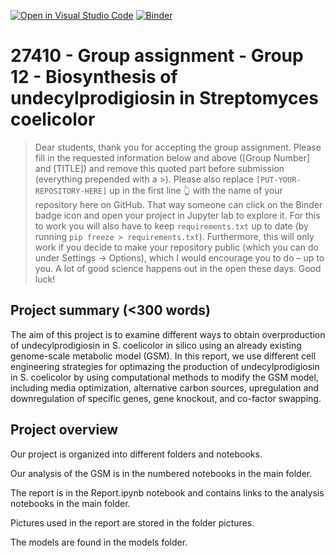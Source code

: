 [![Open in Visual Studio Code](https://classroom.github.com/assets/open-in-vscode-c66648af7eb3fe8bc4f294546bfd86ef473780cde1dea487d3c4ff354943c9ae.svg)](https://classroom.github.com/online_ide?assignment_repo_id=9255014&assignment_repo_type=AssignmentRepo)
[![Binder](https://mybinder.org/badge_logo.svg)](https://mybinder.org/v2/gh/27410/[PUT-YOUR-REPOSITORY-HERE]/main)

# 27410 - Group assignment - Group 12 - Biosynthesis of undecylprodigiosin in Streptomyces coelicolor

> Dear students, thank you for accepting the group assignment. Please fill in the
> requested information below and above ([Group Number] and [TITLE]) and remove this quoted part before submission (everything prepended with a >).
> Please also replace `[PUT-YOUR-REPOSITORY-HERE]` up in the first line 👆 with the name of your repository here on GitHub.
> That way someone can click on the Binder badge icon and open your project in Jupyter lab to explore it.
> For this to work you will also have to keep `requirements.txt` up to date (by running `pip freeze > requirements.txt`).
> Furthermore, this will only work if you decide to make your repository public (which you can do under Settings -> Options),
> which I would encourage you to do – up to you. A lot of good science happens out in the open these days.
> Good luck!

## Project summary (<300 words)
The aim of this project is to examine different ways to obtain overproduction of undecylprodigiosin in S. coelicolor in silico using an already existing genome-scale
metabolic model (GSM). In this report, we use different cell engineering strategies for optimazing the production of undecylprodigiosin in S. coelicolor by using 
computational methods to modify the GSM model, including media optimization, alternative carbon sources, upregulation and downregulation of specific genes,
gene knockout, and co-factor swapping. 


## Project overview 
Our project is organized into different folders and notebooks.

Our analysis of the GSM is in the numbered notebooks in the main folder.

The report is in the Report.ipynb notebook and contains links to the analysis notebooks in the main folder.

Pictures used in the report are stored in the folder pictures.

The models are found in the models folder.




